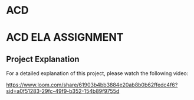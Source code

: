 # ACD
# ACD ELA ASSIGNMENT
## Project Explanation

For a detailed explanation of this project, please watch the following video:

https://www.loom.com/share/61903b4bb3884e20ab8b0b62ffedc4f6?sid=a0f51283-29fc-49f9-b352-154b89f9755d
